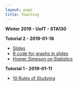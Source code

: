 ```yaml
---
layout: page
title: Teaching
---
```


**Winter 2019 - UofT - STA130**

**Tutorial 2 - 2019-01-18**
- <a href="https://daveveitch.github.io/teaching/2019S-STA130/Tutorial2.pdf">Slides</a>
- <a href="https://daveveitch.github.io/teaching/2019S-STA130/tutorial2rplot.R">R code for graphs in slides</a>
- <a href="https://www.youtube.com/watch?v=sm7ArKlzHSM">Homer Simpson on Statistics</a>


**Tutorial 1 - 2019-01-11**
- <a href="https://daveveitch.github.io/teaching/2019S-STA130/10rules-of-studying.pdf">10 Rules of Studying</a>
